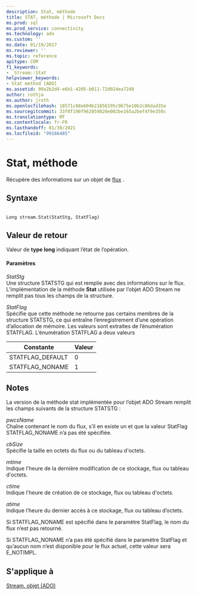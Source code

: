 ```yaml
---
description: Stat, méthode
title: STAT, méthode | Microsoft Docs
ms.prod: sql
ms.prod_service: connectivity
ms.technology: ado
ms.custom: ''
ms.date: 01/19/2017
ms.reviewer: ''
ms.topic: reference
apitype: COM
f1_keywords:
- _Stream::Stat
helpviewer_keywords:
- Stat method [ADO]
ms.assetid: 99a2b2d4-e6b1-4205-b011-72d024ea7240
author: rothja
ms.author: jroth
ms.openlocfilehash: 18571c88e604b21856195c9675e10b2c86dad35e
ms.sourcegitcommit: 33f0f190f962059826e002be165a2bef4f9e350c
ms.translationtype: MT
ms.contentlocale: fr-FR
ms.lasthandoff: 01/30/2021
ms.locfileid: "99166485"
---
```

# <a name="stat-method"></a>Stat, méthode
Récupère des informations sur un objet de [flux](./stream-object-ado.md) .  
  
## <a name="syntax"></a>Syntaxe  
  
```  
  
Long stream.Stat(StatStg, StatFlag)  
```  
  
## <a name="return-value"></a>Valeur de retour  
 Valeur de **type long** indiquant l’état de l’opération.  
  
#### <a name="parameters"></a>Paramètres  
 *StatStg*  
 Une structure STATSTG qui est remplie avec des informations sur le flux. L’implémentation de la méthode **Stat** utilisée par l’objet ADO Stream ne remplit pas tous les champs de la structure.  
  
 *StatFlag*  
 Spécifie que cette méthode ne retourne pas certains membres de la structure STATSTG, ce qui entraîne l’enregistrement d’une opération d’allocation de mémoire. Les valeurs sont extraites de l’énumération STATFLAG. L’énumération STATFLAG a deux valeurs  
  
|Constante|Valeur|  
|--------------|-----------|  
|STATFLAG_DEFAULT|0|  
|STATFLAG_NONAME|1|  
  
## <a name="remarks"></a>Notes  
 La version de la méthode stat implémentée pour l’objet ADO Stream remplit les champs suivants de la structure STATSTG :  
  
 *pwcsName*  
 Chaîne contenant le nom du flux, s’il en existe un et que la valeur StatFlag STATFLAG_NONAME n’a pas été spécifiée.  
  
 *cbSize*  
 Spécifie la taille en octets du flux ou du tableau d'octets.  
  
 *mtime*  
 Indique l'heure de la dernière modification de ce stockage, flux ou tableau d'octets.  
  
 *ctime*  
 Indique l'heure de création de ce stockage, flux ou tableau d'octets.  
  
 *atime*  
 Indique l’heure du dernier accès à ce stockage, flux ou tableau d’octets.  
  
 Si STATFLAG_NONAME est spécifié dans le paramètre StatFlag, le nom du flux n’est pas retourné.  
  
 Si STATFLAG_NONAME n’a pas été spécifié dans le paramètre StatFlag et qu’aucun nom n’est disponible pour le flux actuel, cette valeur sera E_NOTIMPL.  
  
## <a name="applies-to"></a>S'applique à  
 [Stream, objet (ADO)](./stream-object-ado.md)